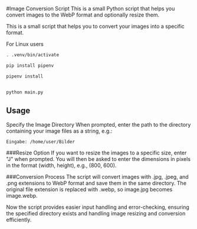 #Image Conversion Script
This is a small Python script that helps you convert images to the WebP format and optionally resize them.

This is a small script that helps you to convert your images into a specific format.

For Linux users
```bash
. .venv/bin/activate
```
```bash
pip install pipenv
```

```bash
pipenv install
```
```bash

python main.py
```
## Usage
Specify the Image Directory
When prompted, enter the path to the directory containing your image files as a string, e.g.:
```shell
Eingabe: /home/user/Bilder
```
###Resize Option
If you want to resize the images to a specific size, enter "J" when prompted. 
You will then be asked to enter the dimensions in pixels in the format (width, height), e.g., (800, 600).

###Conversion Process
The script will convert images with .jpg, .jpeg, and .png extensions to WebP format and save them in the same directory. 
The original file extension is replaced with .webp, so image.jpg becomes image.webp.

Now the script provides easier input handling and error-checking, ensuring the specified directory exists and handling 
image resizing and conversion efficiently.